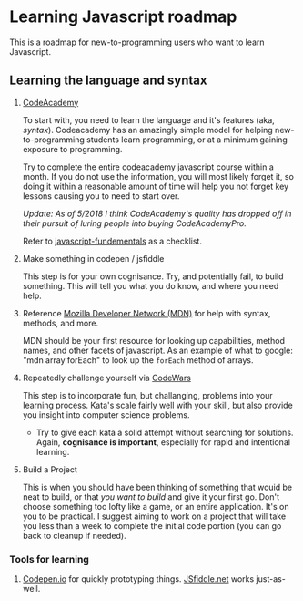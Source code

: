 

# Learning Javascript roadmap

This is a roadmap for new-to-programming users who want to learn Javascript.

## Learning the language and syntax

1. [CodeAcademy](https://www.codecademy.com/learn/javascript)

    To start with, you need to learn the language and it's features (aka, _syntax_). Codeacademy has an amazingly simple model for helping new-to-programming students learn programming, or at a minimum gaining exposure to programming.

    Try to complete the entire codeacademy javascript course within a month. If you do not use the information, you will most likely forget it, so doing it within a reasonable amount of time will help you not forget key lessons causing you to need to start over.

    _Update: As of 5/2018 I think CodeAcademy's quality has dropped off in their pursuit of luring people into buying CodeAcademyPro._

    Refer to [javascript-fundementals](./javascript-fundamentals.md) as a checklist.

2. Make something in codepen / jsfiddle

    This step is for your own cognisance. Try, and potentially fail, to build something. This will tell you what you do know, and where you need help.

3. Reference [Mozilla Developer Network (MDN)](https://developer.mozilla.org/en-US/) for help with syntax, methods, and more.

    MDN should be your first resource for looking up capabilities, method names, and other facets of javascript.
    As an example of what to google: "mdn array forEach" to look up the `forEach` method of arrays.

4. Repeatedly challenge yourself via [CodeWars](https://www.codewars.com)

    This step is to incorporate fun, but challanging, problems into your learning process.
Kata's scale fairly well with your skill, but also provide you insight into computer science problems.

    - Try to give each kata a solid attempt without searching for solutions. Again, **cognisance is important**, especially for rapid and intentional learning.


5. Build a Project

    This is when you should have been thinking of something that wouid be neat to build, or that *you want to build* and give it your first go. Don't choose something too lofty like a game, or an entire application. It's on you to be practical. I suggest aiming to work on a project that will take you less than a week to complete the initial code portion (you can go back to cleanup if needed).

### Tools for learning

1. [Codepen.io](https://codepen.io/) for quickly prototyping things. [JSfiddle.net](https://jsfiddle.net/) works just-as-well.

